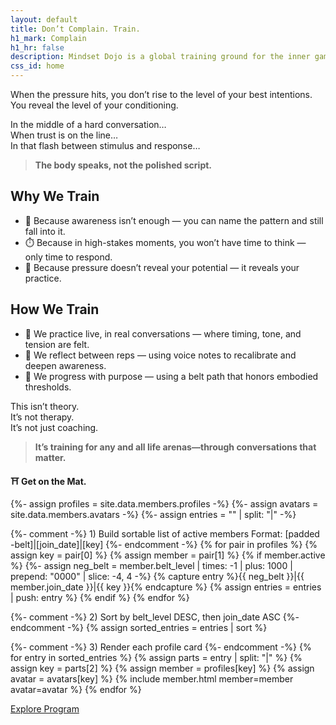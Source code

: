 ```yaml
---
layout: default
title: Don’t Complain. Train.
h1_mark: Complain
h1_hr: false
description: Mindset Dojo is a global training ground for the inner game of presence, leadership, and emotional clarity. For conversations that matter—across all life arenas.
css_id: home
---
```


<p>When the pressure hits, you don’t rise to the level of your best intentions.<br>
You reveal the level of your conditioning.</p>

<p>In the middle of a hard conversation…<br>
When trust is on the line…<br>
In that flash between stimulus and response…</p>

<blockquote><strong>The body speaks, not the polished script.</strong></blockquote>

<h2>Why We Train</h2>
<ul>
  <li>🧠 Because awareness isn’t enough — you can name the pattern and still fall into it.</li>
  <li>⏱️ Because in high-stakes moments, you won’t have time to think — only time to respond.</li>
  <li>🤼 Because pressure doesn’t reveal your potential — it reveals your practice.</li>
</ul>

<h2>How We Train</h2>
<ul>
  <li>🥋 We practice live, in real conversations — where timing, tone, and tension are felt.</li>
  <li>🔁 We reflect between reps — using voice notes to recalibrate and deepen awareness.</li>
  <li>🎯 We progress with purpose — using a belt path that honors embodied thresholds.</li>
</ul>

<p>This isn’t theory.<br>
It’s not therapy.<br>
It’s not just coaching.</p>

<blockquote><strong>It’s training for any and all life arenas—through conversations that matter.</strong></blockquote>

<p><strong>⛩️ Get on the Mat.</strong></p>

<div class="md-members">

  {%- assign profiles = site.data.members.profiles -%}
  {%- assign avatars  = site.data.members.avatars -%}
  {%- assign entries  = "" | split: "|" -%}

  {%- comment -%}
    1) Build sortable list of active members
       Format: [padded -belt]|[join_date]|[key]
  {%- endcomment -%}
  {% for pair in profiles %}
    {% assign key = pair[0] %}
    {% assign member = pair[1] %}
    {% if member.active %}
      {%- assign neg_belt = member.belt_level | times: -1 | plus: 1000 | prepend: "0000" | slice: -4, 4 -%}
      {% capture entry %}{{ neg_belt }}|{{ member.join_date }}|{{ key }}{% endcapture %}
      {% assign entries = entries | push: entry %}
    {% endif %}
  {% endfor %}

  {%- comment -%} 2) Sort by belt_level DESC, then join_date ASC {%- endcomment -%}
  {% assign sorted_entries = entries | sort %}

  {%- comment -%} 3) Render each profile card {%- endcomment -%}
  {% for entry in sorted_entries %}
    {% assign parts  = entry | split: "|" %}
    {% assign key    = parts[2] %}
    {% assign member = profiles[key] %}
    {% assign avatar = avatars[key] %}
    {% include member.html member=member avatar=avatar %}
  {% endfor %}
</div>

<div class="md-cta-group">
    <a href="{{ '/program' | relative_url }}">Explore Program</a>
</div>
